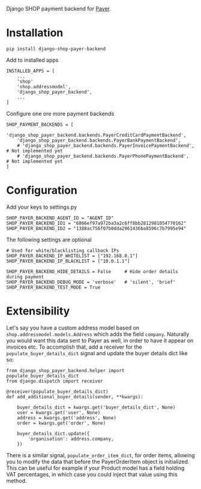 Django SHOP payment backend for [Payer](http://payer.se).


Installation
============

	pip install django-shop-payer-backend

Add to installed apps

    INSTALLED_APPS = [
        ...
        'shop'
        'shop.addressmodel',
        'django_shop_payer_backend',
        ...
    ]

Configure one ore more payment backends

    SHOP_PAYMENT_BACKENDS = [
        'django_shop_payer_backend.backends.PayerCreditCardPaymentBackend',
        'django_shop_payer_backend.backends.PayerBankPaymentBackend',
        # 'django_shop_payer_backend.backends.PayerInvoicePaymentBackend',  # Not implemented yet
        # 'django_shop_payer_backend.backends.PayerPhonePaymentBackend',    # Not implemented yet
    ]


Configuration
=============

Add your keys to settings.py

    SHOP_PAYER_BACKEND_AGENT_ID = "AGENT_ID"
    SHOP_PAYER_BACKEND_ID1 = "6866ef97a972ba3a2c6ff8bb2812981054770162"
    SHOP_PAYER_BACKEND_ID2 = "1388ac756f07b0dda2961436ba8596c7b7995e94"

The following settings are optional
    
    # Used for white/blacklisting callback IPs
    SHOP_PAYER_BACKEND_IP_WHITELIST = ["192.168.0.1"]
    SHOP_PAYER_BACKEND_IP_BLACKLIST = ["10.0.1.1"] 

    SHOP_PAYER_BACKEND_HIDE_DETAILS = False     # Hide order details during payment
    SHOP_PAYER_BACKEND_DEBUG_MODE = 'verbose'   # 'silent', 'brief'
    SHOP_PAYER_BACKEND_TEST_MODE = True


Extensibility
=============

Let's say you have a custom address model based on `shop.addressmodel.models.Address`
which adds the field `company`. Naturally you would want this data sent to Payer as
well, in order to have it appear on invoices etc. To accomplish that, add a 
receiver for the `populate_buyer_details_dict` signal and update the buyer details
dict like so:

    from django_shop_payer_backend.helper import populate_buyer_details_dict
    from django.dispatch import receiver

    @receiver(populate_buyer_details_dict)
    def add_additional_buyer_details(sender, **kwargs):

        buyer_details_dict = kwargs.get('buyer_details_dict', None)
        user = kwargs.get('user', None)
        address = kwargs.get('address', None)
        order = kwargs.get('order', None)

        buyer_details_dict.update({
            'organisation': address.company,
        })

There is a similar signal, `populate_order_item_dict`, for order items, allowing you
to modify the data that before the PayerOrderItem object is initialized. This can be
useful for example if your Product model has a field holding VAT percentages, in
which case you could inject that value using this method.
